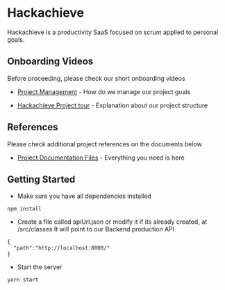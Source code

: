 # Hackachieve

Hackachieve is a productivity SaaS focused on scrum applied to personal goals.


## Onboarding Videos

Before proceeding, please check our short onboarding videos

* [Project Management](https://drive.google.com/file/d/1hsQn5W298bo5ar1p13SAJooecn7Ko3sH/view?usp=sharing) - How do we manage our project goals

* [Hackachieve Project tour](https://rometools.github.io/rome/) - Explanation about our project structure

## References

Please check additional project references on the documents below

* [Project Documentation Files](https://docs.google.com/spreadsheets/d/1XaLITuGNUd2Y8iBDdIui7wCFxUaCd165xmohOt0zjp4/edit#gid=0) - Everything you need is here


## Getting Started

- Make sure you have all dependencies installed

```
npm install
```

- Create a file called apiUrl.json or modify it if its already created, at /src/classes
 It will point to our Backend production API

```
{
  "path":"http://localhost:8000/"
}
```

- Start the server

```
yarn start
```

